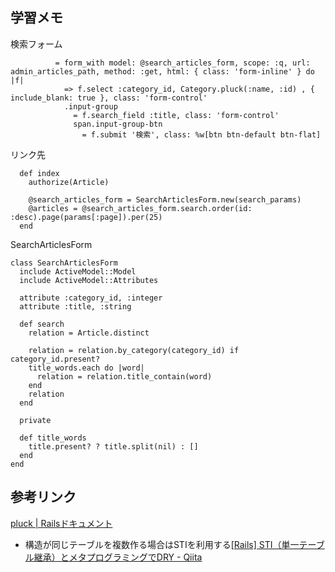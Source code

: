 ## 学習メモ
検索フォーム
```
          = form_with model: @search_articles_form, scope: :q, url: admin_articles_path, method: :get, html: { class: 'form-inline' } do |f|
            => f.select :category_id, Category.pluck(:name, :id) , { include_blank: true }, class: 'form-control'
            .input-group
              = f.search_field :title, class: 'form-control'
              span.input-group-btn
                = f.submit '検索', class: %w[btn btn-default btn-flat]

```
リンク先
```
  def index
    authorize(Article)

    @search_articles_form = SearchArticlesForm.new(search_params)
    @articles = @search_articles_form.search.order(id: :desc).page(params[:page]).per(25)
  end

```
SearchArticlesForm
```
class SearchArticlesForm
  include ActiveModel::Model
  include ActiveModel::Attributes

  attribute :category_id, :integer
  attribute :title, :string

  def search
    relation = Article.distinct

    relation = relation.by_category(category_id) if category_id.present?
    title_words.each do |word|
      relation = relation.title_contain(word)
    end
    relation
  end

  private

  def title_words
    title.present? ? title.split(nil) : []
  end
end

```

## 参考リンク
[pluck \| Railsドキュメント](https://railsdoc.com/page/model_pluck)
- 構造が同じテーブルを複数作る場合はSTIを利用する[\[Rails\] STI（単一テーブル継承）とメタプログラミングでDRY \- Qiita](https://qiita.com/kidach1/items/789c2e7aebbcfbd2583e)